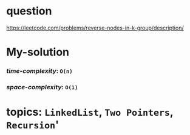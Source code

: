 # question
https://leetcode.com/problems/reverse-nodes-in-k-group/description/

# **My-solution**

### _time-complexity_: `O(n)`
### _space-complexity_: `O(1)`



# topics: `LinkedList`, `Two Pointers`, `Recursion`'
